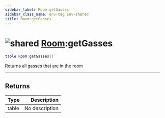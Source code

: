 ```yaml
---
sidebar_label: Room:getGasses
sidebar_class_name: env-tag env-shared
title: Room:getGasses
---
```


# <img src='/img/wiki/shared.png' alt='shared' classname='env-tag' /> [Room](../room/README.md):getGasses

```lua
table Room:getGasses()
```

Returns all gasses that are in the room<br/>

-----------------
## Returns

| Type   | Description |
| ------ | ----------: |
| table | No description |

